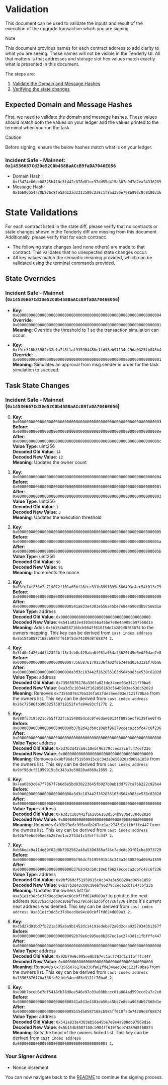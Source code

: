 # Validation

This document can be used to validate the inputs and result of the execution of the upgrade transaction which you are signing.

> [!NOTE]
>
> This document provides names for each contract address to add clarity to what you are seeing. These names will not be visible in the Tenderly UI. All that matters is that addresses and storage slot hex values match exactly what is presented in this document.

The steps are:

1. [Validate the Domain and Message Hashes](#expected-domain-and-message-hashes)
2. [Verifying the state changes](#state-changes)

## Expected Domain and Message Hashes

First, we need to validate the domain and message hashes. These values should match both the values on your ledger and the values printed to the terminal when you run the task.

> [!CAUTION]
>
> Before signing, ensure the below hashes match what is on your ledger.
>
> ### Incident Safe - Mainnet: `0x14536667Cd30e52C0b458BaACcB9faDA7046E056`
>
> - Domain Hash: `0xf3474c66ee08325b410c3f442c878d01ec97dd55a415a307e9d7d2ea24336289`
> - Message Hash: `0x16606b54a30b976c8fe52d12ad3313580c2a8c1f8ad356e798b992c8c0100316`

# State Validations

For each contract listed in the state diff, please verify that no contracts or state changes shown in the Tenderly diff are missing from this document. Additionally, please verify that for each contract:

- The following state changes (and none others) are made to that contract. This validates that no unexpected state changes occur.
- All key values match the semantic meaning provided, which can be validated using the terminal commands provided.

## State Overrides

### Incident Safe - Mainnet (`0x14536667Cd30e52C0b458BaACcB9faDA7046E056`)

- **Key**: `0x0000000000000000000000000000000000000000000000000000000000000004` <br/>
  **Override**: `0x0000000000000000000000000000000000000000000000000000000000000001` <br/>
  **Meaning**: Override the threshold to 1 so the transaction simulation can occur.

- **Key**: `0xf9fe516b35962c32e1a7f8f1af935904480e1fd58eb91134e29da0325fb045b4` <br/>
  **Override**: `0x0000000000000000000000000000000000000000000000000000000000000001` <br/>
  **Meaning**: Simulates an approval from msg.sender in order for the task simulation to succeed.

## Task State Changes

### Incident Safe - Mainnet (`0x14536667Cd30e52C0b458BaACcB9faDA7046E056`)

0. **Key**: `0x0000000000000000000000000000000000000000000000000000000000000003` <br/>
   **Before**: `0x000000000000000000000000000000000000000000000000000000000000000e` <br/>
   **After**: `0x000000000000000000000000000000000000000000000000000000000000000c` <br/>
   **Value Type**: uint256 <br/>
   **Decoded Old Value**: `14` <br/>
   **Decoded New Value**: `12` <br/>
   **Meaning**: Updates the owner count <br/>

1. **Key**: `0x0000000000000000000000000000000000000000000000000000000000000004` <br/>
   **Before**: `0x0000000000000000000000000000000000000000000000000000000000000001` <br/>
   **After**: `0x0000000000000000000000000000000000000000000000000000000000000003` <br/>
   **Value Type**: uint256 <br/>
   **Decoded Old Value**: `1` <br/>
   **Decoded New Value**: `3` <br/>
   **Meaning**: Updates the execution threshold <br/>

2. **Key**: `0x0000000000000000000000000000000000000000000000000000000000000005` <br/>
   **Before**: `0x000000000000000000000000000000000000000000000000000000000000005a` <br/>
   **After**: `0x000000000000000000000000000000000000000000000000000000000000005b` <br/>
   **Value Type**: uint256 <br/>
   **Decoded Old Value**: `90` <br/>
   **Decoded New Value**: `91` <br/>
   **Meaning**: Increments the nonce <br/>

3. **Key**: `0x03fe74f236e7c719072f101a65bf28fcc331b8991895a586493c4ec54f013c79` <br/>
   **Before**: `0x0000000000000000000000000000000000000000000000000000000000000000` <br/>
   **After**: `0x000000000000000000000000541a833e4303eb56a45be7e8e4a908db97568d1e` <br/>
   **Value Type**: address <br/>
   **Decoded Old Value**: `0x0000000000000000000000000000000000000000` <br/>
   **Decoded New Value**: `0x541a833e4303eb56a45be7e8e4a908db97568d1e` <br/>
   **Meaning**: Adds `0x5b154b8587168cb984ff610f5de74289d8f68874` to the owners mapping. This key can be derived from `cast index address 0x5b154b8587168cb984ff610f5de74289d8f68874 2`. <br/>

4. **Key**: `0x51d0c1d26cdd742324bf18c3cb0c420aba6f951a054a73620fd9d0ed20dae7e8` <br/>
   **Before**: `0x00000000000000000000000073565876170a336fa02fde34eed03e3121f70ba6` <br/>
   **After**: `0x000000000000000000000000a3d3c103442f162856163d564b983ae538c6202d` <br/>
   **Value Type**: address <br/>
   **Decoded Old Value**: `0x73565876170a336fa02fde34eed03e3121f70ba6` <br/>
   **Decoded New Value**: `0xa3d3c103442f162856163d564b983ae538c6202d` <br/>
   **Meaning**: Removes `0x73565876170a336fa02fde34eed03e3121f70ba6` from the owners list. This key can be derived from `cast index address 0x26c72586fb396325f58718152fefa94e93cf177b 2`. <br/>

5. **Key**: `0x680f53193021c7b5ff32fc6154805dcdc0fe6dae60134f899becf9139fee0f45` <br/>
   **Before**: `0x000000000000000000000000b37b2d42cb0c10ebf96279cceca2cbfc47c6f236` <br/>
   **After**: `0x0000000000000000000000000000000000000000000000000000000000000000` <br/>
   **Value Type**: address <br/>
   **Decoded Old Value**: `0xb37b2d42cb0c10ebf96279cceca2cbfc47c6f236` <br/>
   **Decoded New Value**: `0x0000000000000000000000000000000000000000` <br/>
   **Meaning**: Removes `0x9bf96dcf51959915c8c343a3e50820ad069a1859` from the owners list. This key can be derived from `cast index address 0x9bf96dcf51959915c8c343a3e50820ad069a1859 2`. <br/>

6. **Key**: `0x7ea68b3c8a7f7867f7b6d6e5bd030223645fb027b0eb1dd797ca76b222c926e4` <br/>
   **Before**: `0x000000000000000000000000a3d3c103442f162856163d564b983ae538c6202d` <br/>
   **After**: `0x0000000000000000000000000000000000000000000000000000000000000000` <br/>
   **Value Type**: address <br/>
   **Decoded Old Value**: `0xa3d3c103442f162856163d564b983ae538c6202d` <br/>
   **Decoded New Value**: `0x0000000000000000000000000000000000000000` <br/>
   **Meaning**: Removes `0x92b79e6c995ee8b267ec1ac2743d1c1fbfffc447` from the owners list. This key can be derived from `cast index address 0x92b79e6c995ee8b267ec1ac2743d1c1fbfffc447 2`. <br/>

7. **Key**: `0xb66edc9a114e89f02d0b7982582a48a539d388af46cfade8e93f01cba0973729` <br/>
   **Before**: `0x0000000000000000000000009bf96dcf51959915c8c343a3e50820ad069a1859` <br/>
   **After**: `0x000000000000000000000000b37b2d42cb0c10ebf96279cceca2cbfc47c6f236` <br/>
   **Value Type**: address <br/>
   **Decoded Old Value**: `0x9bf96dcf51959915c8c343a3e50820ad069a1859` <br/>
   **Decoded New Value**: `0xb37b2d42cb0c10ebf96279cceca2cbfc47c6f236` <br/>
   **Meaning**: Updates the owners list for `0xa31e1c38d5c37d8ecd0e94c80c0f7fd624d009a3` to point to the next address `0xb37b2d42cb0c10ebf96279cceca2cbfc47c6f236`
   since it's current next address was deleted. This key can be derived from `cast index address 0xa31e1c38d5c37d8ecd0e94c80c0f7fd624d009a3 2`. <br/>

8. **Key**: `0xd5d27d91bd7fb221a305aba9b1452dc14191edebe72a0d2caa92579343b1367f` <br/>
   **Before**: `0x00000000000000000000000092b79e6c995ee8b267ec1ac2743d1c1fbfffc447` <br/>
   **After**: `0x0000000000000000000000000000000000000000000000000000000000000000` <br/>
   **Value Type**: address <br/>
   **Decoded Old Value**: `0x92b79e6c995ee8b267ec1ac2743d1c1fbfffc447` <br/>
   **Decoded New Value**: `0x0000000000000000000000000000000000000000` <br/>
   **Meaning**: Removes `0x73565876170a336fa02fde34eed03e3121f70ba6` from the owners list. This key can be derived from `cast index address 0x73565876170a336fa02fde34eed03e3121f70ba6 2`. <br/>

9. **Key**: `0xe90b7bceb6e7df5418fb78d8ee546e97c83a08bbccc01a0644d599ccd2a7c2e0` <br/>
   **Before**: `0x000000000000000000000000541a833e4303eb56a45be7e8e4a908db97568d1e` <br/>
   **After**: `0x0000000000000000000000005b154b8587168cb984ff610f5de74289d8f68874` <br/>
   **Value Type**: address <br/>
   **Decoded Old Value**: `0x541a833e4303eb56a45be7e8e4a908db97568d1e` <br/>
   **Decoded New Value**: `0x5b154b8587168cb984ff610f5de74289d8f68874` <br/>
   **Meaning**: Sets the head of the owners linked list. This key can be derived from `cast index address 0x0000000000000000000000000000000000000001 2`. <br/>

### Your Signer Address

- Nonce increment

You can now navigate back to the [README](../README.md#43-extract-the-domain-hash-and-the-message-hash-to-approve) to continue the signing process.
